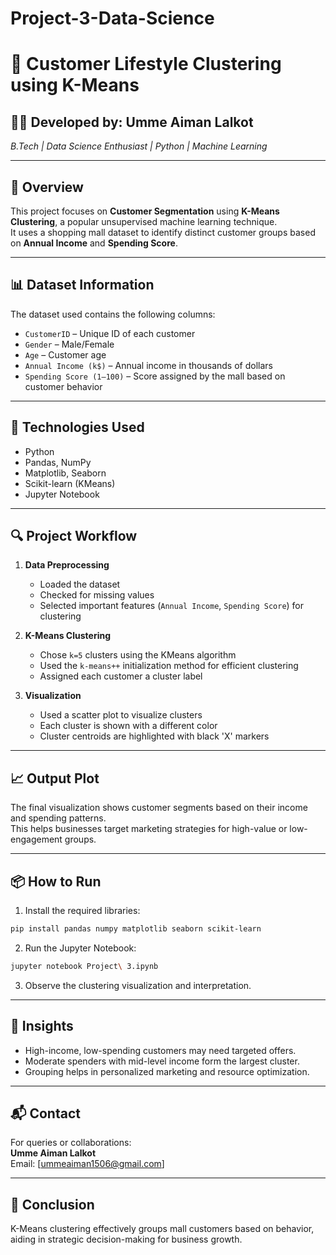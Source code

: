# Project-3-Data-Science
# 🧠 Customer Lifestyle Clustering using K-Means

## 👩‍💻 Developed by: Umme Aiman Lalkot  
*B.Tech | Data Science Enthusiast | Python | Machine Learning*

---

## 📌 Overview

This project focuses on **Customer Segmentation** using **K-Means Clustering**, a popular unsupervised machine learning technique.  
It uses a shopping mall dataset to identify distinct customer groups based on **Annual Income** and **Spending Score**.

---

## 📊 Dataset Information

The dataset used contains the following columns:

- `CustomerID` – Unique ID of each customer  
- `Gender` – Male/Female  
- `Age` – Customer age  
- `Annual Income (k$)` – Annual income in thousands of dollars  
- `Spending Score (1–100)` – Score assigned by the mall based on customer behavior

---

## 🧪 Technologies Used

- Python  
- Pandas, NumPy  
- Matplotlib, Seaborn  
- Scikit-learn (KMeans)  
- Jupyter Notebook

---

## 🔍 Project Workflow

1. **Data Preprocessing**
   - Loaded the dataset
   - Checked for missing values
   - Selected important features (`Annual Income`, `Spending Score`) for clustering

2. **K-Means Clustering**
   - Chose `k=5` clusters using the KMeans algorithm
   - Used the `k-means++` initialization method for efficient clustering
   - Assigned each customer a cluster label

3. **Visualization**
   - Used a scatter plot to visualize clusters
   - Each cluster is shown with a different color
   - Cluster centroids are highlighted with black 'X' markers

---

## 📈 Output Plot

The final visualization shows customer segments based on their income and spending patterns.  
This helps businesses target marketing strategies for high-value or low-engagement groups.

---

## 📦 How to Run

1. Install the required libraries:

```bash
pip install pandas numpy matplotlib seaborn scikit-learn
```

2. Run the Jupyter Notebook:

```bash
jupyter notebook Project\ 3.ipynb
```

3. Observe the clustering visualization and interpretation.

---

## 🧠 Insights

- High-income, low-spending customers may need targeted offers.  
- Moderate spenders with mid-level income form the largest cluster.  
- Grouping helps in personalized marketing and resource optimization.

---

## 📬 Contact

For queries or collaborations:  
**Umme Aiman Lalkot**  
Email: [ummeaiman1506@gmail.com]  

---

## 🏁 Conclusion

K-Means clustering effectively groups mall customers based on behavior, aiding in strategic decision-making for business growth.
